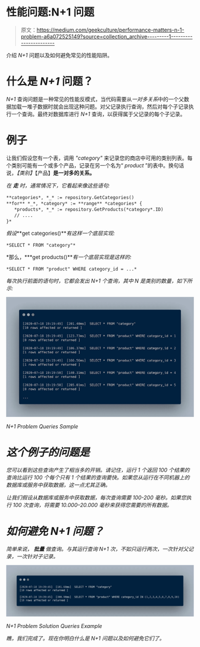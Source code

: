 # 性能问题:N+1 问题

> 原文：<https://medium.com/geekculture/performance-matters-n-1-problem-a6a072525149?source=collection_archive---------1----------------------->

介绍 *N+1* 问题以及如何避免常见的性能陷阱。

# 什么是 *N+1* 问题？

*N+1* 查询问题是一种常见的性能反模式，当代码需要从*一对多关系*中的一个父数据加载一堆子数据时就会出现这种问题。对父记录执行查询，然后对每个子记录执行一个查询。最终对数据库进行 *N+1* 查询，以获得属于父记录的每个子记录。

# 例子

让我们假设您有一个表，调用 *"category"* 来记录您的商店中可用的类别列表。每个类别可能有一个或多个产品，记录在另一个名为“ *product* ”的表中。换句话说，*【类别】*【产品】**是一对多的关系。**

*在 ***走*** 时，通常情况下，它看起来像这些语句:*

```
**categories*, *_* := repository.GetCategories()
**for** *_*, *category* := **range** *categories* {
   *products*, *_* := repository.GetProducts(*category*.ID)
   // ....
}*
```

*假设***get categories()***有这样一个底层实现:*

```
*SELECT * FROM "category"*
```

*那么，***get products()***有一个底层实现是这样的:*

```
*SELECT * FROM "product" WHERE category_id = ...*
```

*每次执行前面的语句时，它都会发出 *N+1* 个查询，其中 *N* 是类别的数量，如下所示:*

*![](img/8cef57875dc2c1d1d0f546196f7fd455.png)*

*N+1 Problem Queries Sample*

# *这个例子的问题是*

*您可以看到这些查询产生了相当多的开销。请记住，运行 1 个返回 100 个结果的查询比运行 100 个每个只有 1 个结果的查询要快。如果您从运行在不同机器上的数据库或服务中获取数据，这一点尤其正确。*

*让我们假设从数据库或服务中获取数据，每次查询需要 100-200 毫秒。如果您执行 100 次查询，将需要 10.000–20.000 毫秒来获得您需要的所有数据。*

# *如何避免 N+1 问题？*

*简单来说， ***批量*** 做查询。与其运行查询 *N+1* 次，不如只运行两次，一次针对父记录，一次针对子记录。*

*![](img/b5912b97fbf26d011d09e30eb07bf6a5.png)*

*N+1 Problem Solution Queries Example*

*瞧，我们完成了。现在你明白什么是 N+1 问题以及如何避免它们了。*